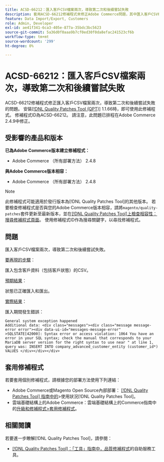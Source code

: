 ```yaml
---
title: ACSD-66212：匯入客戶CSV檔案兩次，導致第二次和後續嘗試失敗
description: 套用ACSD-66212修補程式來修正Adobe Commerce問題，其中匯入客戶CSV檔案兩次，導致第二次和後續嘗試失敗。
feature: Data Import/Export, Customers
role: Admin, Developer
exl-id: ae41f341-6ca3-405e-877a-35bdc3bc5623
source-git-commit: 5a36d0f0aaa9b7cf0ed30f0da8efac241523cf6b
workflow-type: tm+mt
source-wordcount: '299'
ht-degree: 0%

---
```


# ACSD-66212：匯入客戶CSV檔案兩次，導致第二次和後續嘗試失敗

ACSD-66212修補程式修正匯入客戶CSV檔案兩次，導致第二次和後續嘗試失敗的問題。 安裝[[!DNL Quality Patches Tool (QPT)]](/help/tools/quality-patches-tool/quality-patches-tool-to-self-serve-quality-patches.md) 1.1.66時，即可使用此修補程式。 修補程式ID為ACSD-66212。 請注意，此問題已排程在Adobe Commerce 2.4.9中修正。

## 受影響的產品和版本

**已為Adobe Commerce版本建立修補程式：**

* Adobe Commerce （所有部署方法） 2.4.8

**與Adobe Commerce版本相容：**

* Adobe Commerce （所有部署方法） 2.4.8

>[!NOTE]
>
>此修補程式可能適用於發行版本為[!DNL Quality Patches Tool]的其他版本。 若要檢查修補程式是否與您的Adobe Commerce版本相容，請將`magento/quality-patches`套件更新至最新版本，並在[[!DNL Quality Patches Tool]上檢查相容性：搜尋修補程式頁面](https://experienceleague.adobe.com/tools/commerce-quality-patches/index.html?lang=zh-Hant)。 使用修補程式ID作為搜尋關鍵字，以尋找修補程式。

## 問題

匯入客戶CSV檔案兩次，導致第二次和後續嘗試失敗。

<u>要再現的步驟</u>：

匯入包含客戶資料（包括客戶狀態）的CSV。

<u>預期結果</u>：

狀態已正確匯入和匯出。

<u>實際結果</u>：

匯入期間發生錯誤：

```
General system exception happened
Additional data: <div class="messages"><div class="message message-error error"><div data-ui-id="messages-message-error" >SQLSTATE[42000]: Syntax error or access violation: 1064 You have an error in your SQL syntax; check the manual that corresponds to your MariaDB server version for the right syntax to use near " at line 1, query was: INSERT INTO company_advanced_customer_entity (customer_id*) VALUES </div></div></div>
```

## 套用修補程式

若要套用個別修補程式，請根據您的部署方法使用下列連結：

* Adobe Commerce或Magento Open Source內部部署： [[!DNL Quality Patches Tool] 指南中的](/help/tools/quality-patches-tool/usage.md)>使用狀況[!DNL Quality Patches Tool]。
* 雲端基礎結構上的Adobe Commerce：雲端基礎結構上的Commerce指南中的[升級和修補程式>套用修補程式](https://experienceleague.adobe.com/docs/commerce-cloud-service/user-guide/develop/upgrade/apply-patches.html?lang=zh-Hant)。

## 相關閱讀

若要進一步瞭解[!DNL Quality Patches Tool]，請參閱：

* [[!DNL Quality Patches Tool]：「工具」指南中，品質修補程式](/help/tools/quality-patches-tool/quality-patches-tool-to-self-serve-quality-patches.md)的自助服務工具。
